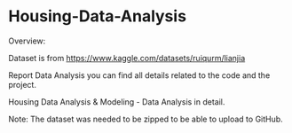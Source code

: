 # Housing-Data-Analysis

Overview:

Dataset is from https://www.kaggle.com/datasets/ruiqurm/lianjia

Report Data Analysis you can find all details related to the code and the project.

Housing Data Analysis & Modeling - Data Analysis in detail.

Note: The dataset was needed to be zipped to be able to upload to GitHub.
